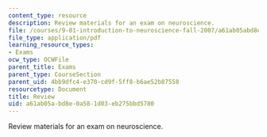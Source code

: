 ```yaml
---
content_type: resource
description: Review materials for an exam on neuroscience.
file: /courses/9-01-introduction-to-neuroscience-fall-2007/a61ab05abd8e0a581d03eb275bbd5780_9_01_ex1rev_al.pdf
file_type: application/pdf
learning_resource_types:
- Exams
ocw_type: OCWFile
parent_title: Exams
parent_type: CourseSection
parent_uid: 4bb9dfc4-e370-cd9f-5ff8-b6ae52b87558
resourcetype: Document
title: Review
uid: a61ab05a-bd8e-0a58-1d03-eb275bbd5780
---
```

Review materials for an exam on neuroscience.

